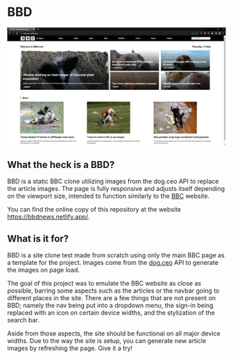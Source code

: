 # BBD
![bbd image](https://github.com/AVCSN/bbd/blob/main/project-assets/bbd.jpg)
## What the heck is a BBD?

BBD is a static BBC clone utilizing images from the dog.ceo API to replace the article images. The page is fully responsive and adjusts itself depending on the viewport size, intended to function similarly to the [BBC](https://www.bbc.com/) website.

You can find the online copy of this repository at the website https://bbdnews.netlify.app/.

## What is it for?

BBD is a site clone test made from scratch using only the main BBC page as a template for the project. Images come from the [dog.ceo](https://dog.ceo/dog-api/) API to generate the images on page load.

The goal of this project was to emulate the BBC website as close as possible, barring some aspects such as the articles or the navbar going to different places in the site. There are a few things that are not present on BBD; namely the nav being put into a dropdown menu, the sign-in being replaced with an icon on certain device widths, and the stylization of the search bar.

Aside from those aspects, the site should be functional on all major device widths. Due to the way the site is setup, you can generate new article images by refreshing the page. Give it a try!
